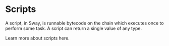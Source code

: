 <script setup>
  import { data } from '../../versions.data'
  const { forc } = data
  const url = `
    https://docs.fuel.network/docs/sway/sway-program-types/scripts/#scripts-and-the-sdks
  `
</script>

# Scripts

A script, in Sway, is runnable bytecode on the chain which executes once to perform some task. A script can return a single value of any type.

Learn more about scripts <a :href="url" target="_blank" rel="noreferrer">here</a>.
